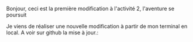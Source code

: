 Bonjour, ceci est la première modification à l'activité 2, l'aventure se poursuit

Je viens de réaliser une nouvelle modification à partir de mon terminal en local. A voir sur github la mise à jour.:
